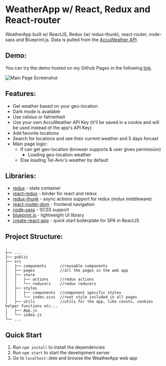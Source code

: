 # WeatherApp w/ React, Redux and React-router

WeatherApp built w/ ReactJS, Redux (w/ redux-thunk), react-router, node-sass and Blueprint.js.
Data is pulled from the [AccuWeather API](https://developer.accuweather.com).

## Demo:
You can try the demo hosted on my Github Pages in the following [link](https://5haw4.github.io/shawn-weather-app-05-07-2020).

![Main Page Screenshot](https://github.com/5haw4/shawn-weather-05-07-2020/screenshot.JPG)

## Features:
- Get weather based on your geo-location
- Dark mode is available
- Use celsius or fahrenheit
- Use your own AccuWeather API Key (it'll be saved in a cookie and will be used instead of the app's API Key)
- Add favorite locations
- Search for locations and see their current weather and 5 days forcast
- Main page logic: 
    - If can get geo-location (browser supports & user gives permission)
        - Loading geo-location weather
    - Else loading Tel-Aviv's weather by default

## Libraries:
- [redux](https://www.npmjs.com/package/redux) - state container
- [react-redux](https://www.npmjs.com/package/react-redux) - binder for react and redux
- [redux-thunk](https://www.npmjs.com/package/redux-thunk) - async actions support for redux (redux middleware)
- [react-router-dom](https://www.npmjs.com/package/react-router-dom) - frontend navigation
- [node-sass](https://www.npmjs.com/package/node-sass) - SCSS support
- [blueprint.js](https://blueprintjs.com/) - lightweight UI library
- [create-react-app](https://www.npmjs.com/package/create-react-app) - quick start boilerplate for SPA in ReactJS

## Project Structure:
    .
    ├── ...
    ├── public
    ├── src
    │   ├── components      //reusable components
    │   ├── pages           //all the pages in the web app
    │   ├── store
    │   │   ├── actions     //redux actions
    │   │   └── reducers    //redux reducers
    │   ├── styles
    │   │   ├── components  //component specific styles
    │   │   └── index.scss  //root style included in all pages
    │   ├── utils           //utils for the app, like consts, cookies helper functions etc...
    │   ├── App.js
    │   └── index.js
    └── ...

## Quick Start
1. Run ```npm install``` to install the dependencies
2. Run ```npm start``` to start the development server
3. Go to ```localhost:3000``` and browse the WeatherApp web app